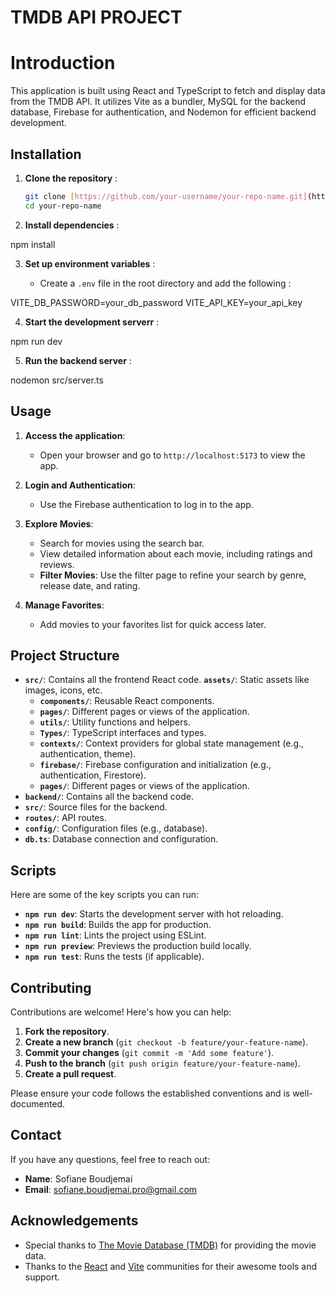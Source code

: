 # TMDB API PROJECT

# Introduction

This application is built using React and TypeScript to fetch and display data from the TMDB API. It utilizes Vite as a bundler, MySQL for the backend database, Firebase for authentication, and Nodemon for efficient backend development.

## Installation

1. **Clone the repository** :

   ```bash
   git clone [https://github.com/your-username/your-repo-name.git](https://github.com/S-boudjemai/tmdb-project-perso.git)
   cd your-repo-name

   ```

2. **Install dependencies** :

npm install

3. **Set up environment variables** :

   - Create a `.env` file in the root directory and add the following :

VITE_DB_PASSWORD=your_db_password
VITE_API_KEY=your_api_key

4. **Start the development serverr** :

npm run dev

5. **Run the backend server** :

nodemon src/server.ts

## Usage

1. **Access the application**:

   - Open your browser and go to `http://localhost:5173` to view the app.

2. **Login and Authentication**:

   - Use the Firebase authentication to log in to the app.

3. **Explore Movies**:

   - Search for movies using the search bar.
   - View detailed information about each movie, including ratings and reviews.
   - **Filter Movies**: Use the filter page to refine your search by genre, release date, and rating.

4. **Manage Favorites**:
   - Add movies to your favorites list for quick access later.

## Project Structure

- **`src/`**: Contains all the frontend React code.
  **`assets/`**: Static assets like images, icons, etc.
  - **`components/`**: Reusable React components.
  - **`pages/`**: Different pages or views of the application.
  - **`utils/`**: Utility functions and helpers.
  - **`Types/`**: TypeScript interfaces and types.
  - **`contexts/`**: Context providers for global state management (e.g., authentication, theme).
  - **`firebase/`**: Firebase configuration and initialization (e.g., authentication, Firestore).
  - **`pages/`**: Different pages or views of the application.
- **`backend/`**: Contains all the backend code.
- **`src/`**: Source files for the backend.
- **`routes/`**: API routes.
- **`config/`**: Configuration files (e.g., database).
- **`db.ts`**: Database connection and configuration.

## Scripts

Here are some of the key scripts you can run:

- **`npm run dev`**: Starts the development server with hot reloading.
- **`npm run build`**: Builds the app for production.
- **`npm run lint`**: Lints the project using ESLint.
- **`npm run preview`**: Previews the production build locally.
- **`npm run test`**: Runs the tests (if applicable).

## Contributing

Contributions are welcome! Here's how you can help:

1. **Fork the repository**.
2. **Create a new branch** (`git checkout -b feature/your-feature-name`).
3. **Commit your changes** (`git commit -m 'Add some feature'`).
4. **Push to the branch** (`git push origin feature/your-feature-name`).
5. **Create a pull request**.

Please ensure your code follows the established conventions and is well-documented.

## Contact

If you have any questions, feel free to reach out:

- **Name**: Sofiane Boudjemai
- **Email**: sofiane.boudjemai.pro@gmail.com

## Acknowledgements

- Special thanks to [The Movie Database (TMDB)](https://www.themoviedb.org/) for providing the movie data.
- Thanks to the [React](https://reactjs.org/) and [Vite](https://vitejs.dev/) communities for their awesome tools and support.
